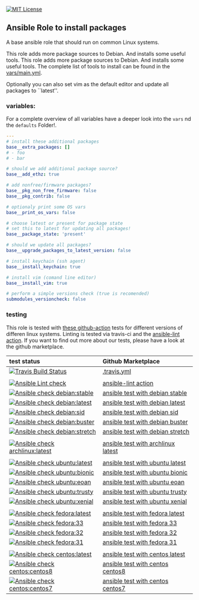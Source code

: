 [![MIT License](https://raw.githubusercontent.com/roles-ansible/ansible_role_base/master/.github/license.svg?sanitize=true)](https://github.com/roles-ansible/ansible_role_base/blob/master/LICENSE)

Ansible Role to install packages
---------------------

A base ansible role that should run on common Linux systems.

This role adds more package sources to Debian. And installs some useful tools. This role adds more package sources to Debian. And installs some useful tools. The complete list of tools to install can be found in the [vars/main.yml](https://github.com/roles-ansible/ansible_role_base/blob/master/vars/main.yml).

Optionally you can also set vim as the default editor and update all packages to ``latest''.


### variables:

For a complete overview of all variables have a deeper look into the ``vars`` nd the ``defaults`` Folder!.

```yml
---
# install these additional packages
base__extra_packages: []
# - foo
# - bar

# should we add additional package source?
base__add_ethz: true

# add nonfree/firmware packages?
base__pkg_non_free_firmware: false
base__pkg_contrib: false

# optionaly print some OS vars
base__print_os_vars: false

# choose latest or present for package state
# set this to latest for updating all packages!
base__package_state: 'present'

# should we update all packages?
base__upgrade_packages_to_latest_version: false

# install keychain (ssh agent)
base__install_keychain: true

# install vim (comand line editor)
base__install_vim: true

# perform a simple versions check (true is recomended)
submodules_versioncheck: false
```

### testing
This role is tested with [these github-action](https://github.com/search?q=topic%3Acheck-ansible+topic%3Agithub-actions+org%3Aroles-ansible&type=Repositories) tests for different versions of differen linux systems. Linting is tested via travis-ci and the  [ansible-lint action](https://github.com/marketplace/actions/ansible-lint).
If you want to find out more about our tests, please have a look at the github marketplace.

| test status | Github Marketplace |
| :---------  | :----------------  |
| [![Travis Build Status](https://travis-ci.com/roles-ansible/ansible_role_base.svg?branch=master)](https://travis-ci.com/roles-ansible/ansible_role_base) | [.travis.yml](https://github.com/roles-ansible/ansible_role_base/blob/master/.travis.yml) |
|||
| [![Ansible Lint check](https://github.com/roles-ansible/ansible_role_base/workflows/Ansible%20Lint%20check/badge.svg)](https://github.com/roles-ansible/ansible_role_base/actions?query=workflow%3A%22Ansible+Lint+check%22) | [ansible-lint action](https://github.com/marketplace/actions/ansible-lint)
| [![Ansible check debian:stable](https://github.com/roles-ansible/ansible_role_base/workflows/Ansible%20check%20debian:stable/badge.svg)](https://github.com/roles-ansible/ansible_role_base/actions?query=workflow%3A%22Ansible+check+debian%3Astable%22) | [ansible test with debian stable](https://github.com/marketplace/actions/check-ansible-debian-stable) |
| [![Ansible check debian:latest](https://github.com/roles-ansible/ansible_role_base/workflows/Ansible%20check%20debian:latest/badge.svg)](https://github.com/roles-ansible/ansible_role_base/actions?query=workflow%3A%22Ansible+check+debian%3Alatest%22) | [ansible test with debian latest](https://github.com/marketplace/actions/check-ansible-debian-latest) |
| [![Ansible check debian:sid](https://github.com/roles-ansible/ansible_role_base/workflows/Ansible%20check%20debian:sid/badge.svg)](https://github.com/roles-ansible/ansible_role_base/actions?query=workflow%3A%22Ansible+check+debian%3Asid%22) | [ansible test with debian sid](https://github.com/marketplace/actions/check-ansible-debian-sid) |
| [![Ansible check debian:buster](https://github.com/roles-ansible/ansible_role_base/workflows/Ansible%20check%20debian:buster/badge.svg)](https://github.com/roles-ansible/ansible_role_base/actions?query=workflow%3A%22Ansible+check+debian%3Abuster%22) | [ansible test with debian buster](https://github.com/marketplace/actions/check-ansible-debian-buster) |
| [![Ansible check debian:stretch](https://github.com/roles-ansible/ansible_role_base/workflows/Ansible%20check%20debian:stretch/badge.svg)](https://github.com/roles-ansible/ansible_role_base/actions?query=workflow%3A%22Ansible+check+debian%3Astretch%22) | [ansible test with debian stretch](https://github.com/marketplace/actions/check-ansible-debian-stretch) |
| | |
| [![Ansible check archlinux:latest](https://github.com/roles-ansible/ansible_role_base/workflows/Ansible%20check%20archlinux:latest/badge.svg)](https://github.com/roles-ansible/ansible_role_base/actions?query=workflow%3A%22Ansible+check+archlinux%3Alatest%22) | [ansible test with archlinux latest](https://github.com/marketplace/actions/check-ansible-archlinux-latest) |
| | |
| [![Ansible check ubuntu:latest](https://github.com/roles-ansible/ansible_role_base/workflows/Ansible%20check%20ubuntu:latest/badge.svg)](https://github.com/roles-ansible/ansible_role_base/actions?query=workflow%3A%22Ansible+check+ubuntu%3Alatest%22) | [ansible test with ubuntu latest](https://github.com/marketplace/actions/check-ansible-ubuntu-latest) |
| [![Ansible check ubuntu:bionic](https://github.com/roles-ansible/ansible_role_base/workflows/Ansible%20check%20ubuntu:bionic/badge.svg)](https://github.com/roles-ansible/ansible_role_base/actions?query=workflow%3A%22Ansible+check+ubuntu%3Abionic%22) | [ansible test with ubuntu bionic](https://github.com/marketplace/actions/check-ansible-ubuntu-bionic) |
| [![Ansible check ubuntu:eoan](https://github.com/roles-ansible/ansible_role_base/workflows/Ansible%20check%20ubuntu:eoan/badge.svg)](https://github.com/roles-ansible/ansible_role_base/actions?query=workflow%3A%22Ansible+check+ubuntu%3Aeoan%22) | [ansible test with ubuntu eoan](https://github.com/marketplace/actions/check-ansible-ubuntu-eoan) |
| [![Ansible check ubuntu:trusty](https://github.com/roles-ansible/ansible_role_base/workflows/Ansible%20check%20ubuntu:trusty/badge.svg)](https://github.com/roles-ansible/ansible_role_base/actions?query=workflow%3A%22Ansible+check+ubuntu%3Atrusty%22) | [ansible test with ubuntu trusty](https://github.com/marketplace/actions/check-ansible-ubuntu-trusty) |
| [![Ansible check ubuntu:xenial](https://github.com/roles-ansible/ansible_role_base/workflows/Ansible%20check%20ubuntu:xenial/badge.svg)](https://github.com/roles-ansible/ansible_role_base/actions?query=workflow%3A%22Ansible+check+ubuntu%3Axenial%22) | [ansible test with ubuntu xenial](https://github.com/marketplace/actions/check-ansible-ubuntu-xenial) |
| | |
| [![Ansible check fedora:latest](https://github.com/roles-ansible/ansible_role_base/workflows/Ansible%20check%20fedora:latest/badge.svg)](https://github.com/roles-ansible/ansible_role_base/actions?query=workflow%3A%22Ansible+check+fedora%3Alatest%22) | [ansible test with fedora latest](https://github.com/marketplace/actions/check-ansible-fedora-latest) |
| [![Ansible check fedora:33](https://github.com/roles-ansible/ansible_role_base/workflows/Ansible%20check%20fedora:33/badge.svg)](https://github.com/roles-ansible/ansible_role_base/actions?query=workflow%3A%22Ansible+check+fedora%3A33%22) | [ansible test with fedora 33](https://github.com/marketplace/actions/check-ansible-fedora-33) |
| [![Ansible check fedora:32](https://github.com/roles-ansible/ansible_role_base/workflows/Ansible%20check%20fedora:32/badge.svg)](https://github.com/roles-ansible/ansible_role_base/actions?query=workflow%3A%22Ansible+check+fedora%3A32%22) | [ansible test with fedora 32](https://github.com/marketplace/actions/check-ansible-fedora-32) |
| [![Ansible check fedora:31](https://github.com/roles-ansible/ansible_role_base/workflows/Ansible%20check%20fedora:31/badge.svg)](https://github.com/roles-ansible/ansible_role_base/actions?query=workflow%3A%22Ansible+check+fedora%3A31%22) | [ansible test with fedora 31](https://github.com/marketplace/actions/check-ansible-fedora-31) |
| | |
| [![Ansible check centos:latest](https://github.com/roles-ansible/ansible_role_base/workflows/Ansible%20check%20centos:latest/badge.svg)](https://github.com/roles-ansible/ansible_role_base/actions?query=workflow%3A%22Ansible+check+centos%3Alatest%22) | [ansible test with centos latest](https://github.com/marketplace/actions/check-ansible-centos-latest) |
| [![Ansible check centos:centos8](https://github.com/roles-ansible/ansible_role_base/workflows/Ansible%20check%20centos:centos8/badge.svg)](https://github.com/roles-ansible/ansible_role_base/actions?query=workflow%3A%22Ansible+check+centos%3Acentos8%22) | [ansible test with centos centos8](https://github.com/marketplace/actions/check-ansible-centos-centos8) |
| [![Ansible check centos:centos7](https://github.com/roles-ansible/ansible_role_base/workflows/Ansible%20check%20centos:centos7/badge.svg)](https://github.com/roles-ansible/ansible_role_base/actions?query=workflow%3A%22Ansible+check+centos%3Acentos7%22) | [ansible test with centos centos7](https://github.com/marketplace/actions/check-ansible-centos-centos7) |
